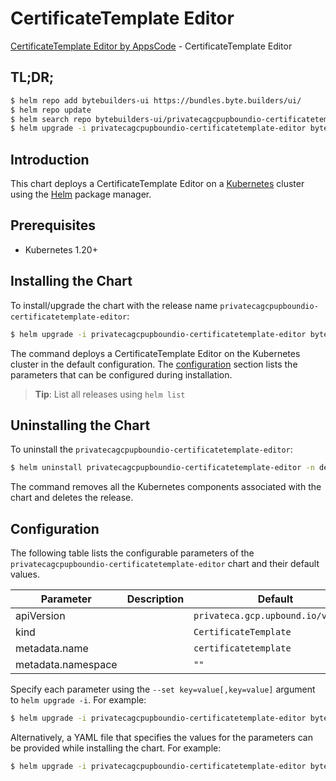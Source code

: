 # CertificateTemplate Editor

[CertificateTemplate Editor by AppsCode](https://byte.builders) - CertificateTemplate Editor

## TL;DR;

```bash
$ helm repo add bytebuilders-ui https://bundles.byte.builders/ui/
$ helm repo update
$ helm search repo bytebuilders-ui/privatecagcpupboundio-certificatetemplate-editor --version=v0.4.18
$ helm upgrade -i privatecagcpupboundio-certificatetemplate-editor bytebuilders-ui/privatecagcpupboundio-certificatetemplate-editor -n default --create-namespace --version=v0.4.18
```

## Introduction

This chart deploys a CertificateTemplate Editor on a [Kubernetes](http://kubernetes.io) cluster using the [Helm](https://helm.sh) package manager.

## Prerequisites

- Kubernetes 1.20+

## Installing the Chart

To install/upgrade the chart with the release name `privatecagcpupboundio-certificatetemplate-editor`:

```bash
$ helm upgrade -i privatecagcpupboundio-certificatetemplate-editor bytebuilders-ui/privatecagcpupboundio-certificatetemplate-editor -n default --create-namespace --version=v0.4.18
```

The command deploys a CertificateTemplate Editor on the Kubernetes cluster in the default configuration. The [configuration](#configuration) section lists the parameters that can be configured during installation.

> **Tip**: List all releases using `helm list`

## Uninstalling the Chart

To uninstall the `privatecagcpupboundio-certificatetemplate-editor`:

```bash
$ helm uninstall privatecagcpupboundio-certificatetemplate-editor -n default
```

The command removes all the Kubernetes components associated with the chart and deletes the release.

## Configuration

The following table lists the configurable parameters of the `privatecagcpupboundio-certificatetemplate-editor` chart and their default values.

|     Parameter      | Description |                    Default                    |
|--------------------|-------------|-----------------------------------------------|
| apiVersion         |             | <code>privateca.gcp.upbound.io/v1beta1</code> |
| kind               |             | <code>CertificateTemplate</code>              |
| metadata.name      |             | <code>certificatetemplate</code>              |
| metadata.namespace |             | <code>""</code>                               |


Specify each parameter using the `--set key=value[,key=value]` argument to `helm upgrade -i`. For example:

```bash
$ helm upgrade -i privatecagcpupboundio-certificatetemplate-editor bytebuilders-ui/privatecagcpupboundio-certificatetemplate-editor -n default --create-namespace --version=v0.4.18 --set apiVersion=privateca.gcp.upbound.io/v1beta1
```

Alternatively, a YAML file that specifies the values for the parameters can be provided while
installing the chart. For example:

```bash
$ helm upgrade -i privatecagcpupboundio-certificatetemplate-editor bytebuilders-ui/privatecagcpupboundio-certificatetemplate-editor -n default --create-namespace --version=v0.4.18 --values values.yaml
```
